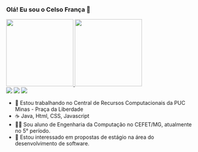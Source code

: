 ### Olá! Eu sou o Celso França 👋
<div>
  <a href="https://github.com/CelsoFrancaNeto">
  <img height="180em" src="https://github-readme-stats.vercel.app/api?username=CelsoFrancaNeto&show_icons=true&theme=dracula&include_all_commits=true&count_private=true"/>
  <img height="180em" src="https://github-readme-stats.vercel.app/api/top-langs/?username=CelsoFrancaNeto&layout=compact&langs_count=7&theme=dracula"/>
</div>
  
  <div>
  <a href="https://www.instagram.com/franc4.celso/" target="_blank"><img src="https://img.shields.io/badge/-Instagram-%23E4405F?style=for-the-badge&logo=instagram&logoColor=white" target="_blank"></a>
  <a href = "mailto:celso.franca.neto@gmail.com"><img src="https://img.shields.io/badge/-Gmail-%23333?style=for-the-badge&logo=gmail&logoColor=white" target="_blank"></a>
  <a href="https://www.linkedin.com/in/celso-fran%C3%A7a001/" target="_blank"><img src="https://img.shields.io/badge/-LinkedIn-%230077B5?style=for-the-badge&logo=linkedin&logoColor=white" target="_blank"></a> 
 
    
 
</div>

- 🔭 Estou trabalhando no Central de Recursos Computacionais da PUC Minas - Praça da Liberdade
- ☕ Java, Html, CSS, Javascript
- 🧑‍🎓 Sou aluno de Engenharia da Computação no CEFET/MG, atualmente no 5° período.
- 💬 Estou interessado em propostas de estágio na área do desenvolvimento de software.
